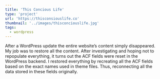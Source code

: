 ```yaml
---
title: 'This Concious Life'
type: 'project'
url: 'https://thisconsiouslife.co'
thumbnail: '../images/thisconciouslife.jpg'
tags:
  - wordpress
---
```


After a WordPress update the entire website’s content simply disappeared. My job was to restore all the content. After investigating and hoping not to repopulate everything, it turns out the ACF fields were reset in the WordPress backend. I restored everything by recreating all the ACF fields based on the exact names used in theme files. Thus, reconnecting all the data stored in these fields originally.